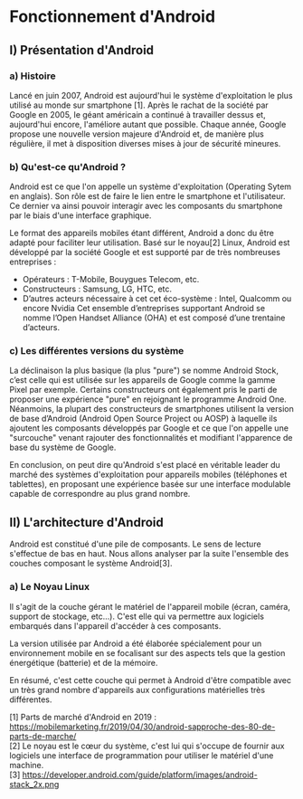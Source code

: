 # Fonctionnement d'Android

## I) Présentation d'Android

### a) Histoire
Lancé en juin 2007, Android est aujourd'hui le système d'exploitation le plus utilisé au monde sur smartphone [1]. Après le rachat de la société par Google en 2005, le géant américain a continué à travailler dessus et, aujourd'hui encore, l'améliore autant que possible. Chaque année, Google propose une nouvelle version majeure d'Android et, de manière plus régulière, il met à disposition diverses mises à jour de sécurité mineures.

### b) Qu'est-ce qu'Android ?

Android est ce que l'on appelle un système d'exploitation (Operating Sytem en anglais). Son rôle est de faire le lien entre le smartphone et l'utilisateur. Ce dernier va ainsi pouvoir interagir avec les composants du smartphone par le biais d'une interface graphique.

Le format des appareils mobiles étant différent, Android a donc du être adapté pour faciliter leur utilisation. Basé sur le noyau[2] Linux, Android est développé par la société Google et est supporté par de très nombreuses entreprises : 
- Opérateurs : T-Mobile, Bouygues Telecom, etc. 
- Constructeurs : Samsung, LG, HTC, etc. 
- D’autres acteurs nécessaire à cet cet éco-système : Intel, Qualcomm ou encore Nvidia 
Cet ensemble d’entreprises supportant Android se nomme l’Open Handset Alliance (OHA) et est composé d’une trentaine d’acteurs.

### c) Les différentes versions du système

La déclinaison la plus basique (la plus "pure") se nomme Android Stock, c’est celle qui est utilisée sur les appareils de Google comme la gamme Pixel par exemple. Certains constructeurs ont également pris le parti de proposer une expérience "pure" en rejoignant le programme Android One. Néanmoins, la plupart des constructeurs de smartphones utilisent la version de base d’Android (Android Open Source Project ou AOSP) à laquelle ils ajoutent les composants développés par Google et ce que l'on appelle une "surcouche" venant rajouter des fonctionnalités et modifiant l'apparence de base du système de Google.

En conclusion, on peut dire qu'Android s'est placé en véritable leader du marché des systèmes d'exploitation pour appareils mobiles (téléphones et tablettes), en proposant une expérience basée sur une interface modulable capable de correspondre au plus grand nombre.

## II) L'architecture d'Android

Android est constitué d'une pile de composants. Le sens de lecture s'effectue de bas en haut. Nous allons analyser par la suite l'ensemble des couches composant le système Android[3].

### a) Le Noyau Linux

Il s'agit de la couche gérant le matériel de l'appareil mobile (écran, caméra, support de stockage, etc...). C'est elle qui va permettre aux logiciels embarqués dans l'appareil d'accéder à ces composants.

La version utilisée par Android a été élaborée spécialement pour un environnement mobile en se focalisant sur des aspects tels que la gestion énergétique (batterie) et de la mémoire.

En résumé, c'est cette couche qui permet à Android d'être compatible avec un très grand nombre d'appareils aux configurations matérielles très différentes. 



[1] Parts de marché d'Android en 2019 :
https://mobilemarketing.fr/2019/04/30/android-sapproche-des-80-de-parts-de-marche/ <br/>
[2] Le noyau est le cœur du système, c'est lui qui s'occupe de fournir aux logiciels une interface de programmation pour utiliser le matériel d'une machine.<br/>
[3] https://developer.android.com/guide/platform/images/android-stack_2x.png

